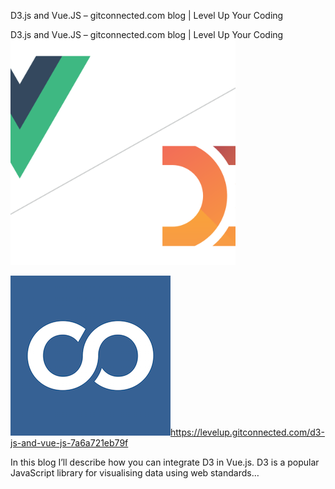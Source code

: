 D3.js and Vue.JS – gitconnected.com blog | Level Up Your Coding

D3.js and Vue.JS – gitconnected.com blog | Level Up Your Coding
![](../_resources/983ff4ae88ba8fdca7a9330775e2c264.png)

![](../_resources/eedebb6fbd0859d897ad7191dd9541fa.png)https://levelup.gitconnected.com/d3-js-and-vue-js-7a6a721eb79f

In this blog I’ll describe how you can integrate D3 in Vue.js. D3 is a popular JavaScript library for visualising data using web standards…